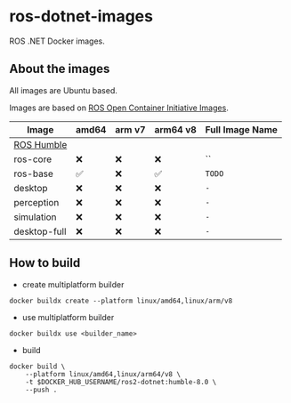 # ros-dotnet-images

ROS .NET Docker images.

## About the images

All images are Ubuntu based.

Images are based on [ROS Open Container Initiative Images](https://github.com/sloretz/ros_oci_images/tree/main).

| Image           | amd64 | arm v7 | arm64 v8 | Full Image Name                            |
|-----------------|-------|--------|----------|--------------------------------------------|
| [ROS Humble](http://docs.ros.org/en/humble)                                                 |
| ros-core        | ❌     | ❌      | ❌        | ``      |
| ros-base        | ✅     | ❌      | ✅        | `TODO`      |
| desktop         | ❌     | ❌      | ❌        | `-`       |
| perception      | ❌     | ❌      | ❌        | `-`    |
| simulation      | ❌     | ❌      | ❌        | `-`    |
| desktop-full    | ❌     | ❌      | ❌        | `-`  |


## How to build

- create multiplatform builder

`docker buildx create --platform linux/amd64,linux/arm/v8`

- use multiplatform builder

`docker buildx use <builder_name>`

- build

```
docker build \
    --platform linux/amd64,linux/arm64/v8 \
    -t $DOCKER_HUB_USERNAME/ros2-dotnet:humble-8.0 \
    --push .
```
